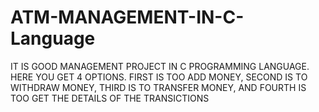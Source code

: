 # ATM-MANAGEMENT-IN-C-Language
IT IS GOOD MANAGEMENT PROJECT IN C PROGRAMMING LANGUAGE. HERE YOU GET 4 OPTIONS.
FIRST IS TOO ADD MONEY, SECOND IS TO WITHDRAW MONEY, 
THIRD IS TO TRANSFER MONEY, AND FOURTH IS TOO GET THE DETAILS OF THE TRANSICTIONS
